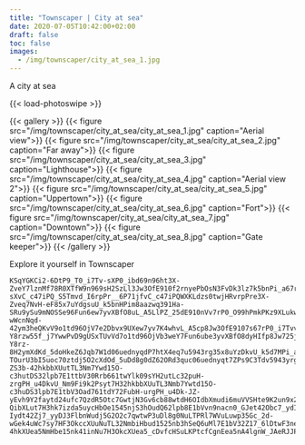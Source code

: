 ```yaml
---
title: "Townscaper | City at sea"
date: 2020-07-05T10:42:00+02:00
draft: false
toc: false
images: 
  - /img/townscaper/city_at_sea_1.jpg
---
```


A city at sea

{{< load-photoswipe >}}

{{< gallery >}}
  {{< figure src="/img/townscaper/city_at_sea/city_at_sea_1.jpg" caption="Aerial view">}}
  {{< figure src="/img/townscaper/city_at_sea/city_at_sea_2.jpg" caption="Far away">}}
  {{< figure src="/img/townscaper/city_at_sea/city_at_sea_3.jpg" caption="Lighthouse">}}
  {{< figure src="/img/townscaper/city_at_sea/city_at_sea_4.jpg" caption="Aerial view 2">}}
  {{< figure src="/img/townscaper/city_at_sea/city_at_sea_5.jpg" caption="Uppertown">}}
  {{< figure src="/img/townscaper/city_at_sea/city_at_sea_6.jpg" caption="Fort">}}
  {{< figure src="/img/townscaper/city_at_sea/city_at_sea_7.jpg" caption="Downtown">}}
  {{< figure src="/img/townscaper/city_at_sea/city_at_sea_8.jpg" caption="Gate keeper">}}
{{< /gallery >}}

Explore it yourself in Townscaper

```text
KSqYGKCi2-6DtP9_T0_i7Tv-sXP0_ibd69n96ht3X-ZveY7lznMf78R0XTfW9n969sH2SzLl3Jw3OfE910f2rnyePbOsN3FvDk3lz7k5bnPi_a67r-sXvC_c47iPQ_S5Tmvd_I6rpPr__6P71jfvC_c47iPQWXKLdzs0twjHRvrpPre3X-Zveq7NvH-eF85x7uYdgsuU_k5bnHPim8aazwq391Ha-SRu9ySu9mNOSSe96Fun6ew7yvXBfO8uL_A5LlPZ_25dE910nVv7rP0_O99hPmkPKz9XLukwGw9j7YTQe96Zs3weY7Fun6ew7O_9K4wh3dy7A5dp8Jw3OfE910bnVv7rP0_88703_sF3Zj5_RpjNPa961twY3unVbH2eh7puk8m3jfvCenDfX8BzXKnTmvd_I6rp3Ore3Xfo9F3nefD_y4XlnwwJJvT-wWcnNqd-42ym3heQKvV9o1td96OjV7e2Dbvx9UXew7yv7K4whvL_A5cp8Jw3OfE9107s67rP0_i7TvvB-Y8rzw55f_j7YwwPvD9gUSxTUvVd7o1td96OjVb3weY7Fun6ube3yvXBfO8dyHIfp8Jw725jo310nVff9uB-Y8rz-8H2ymXdKd_5doHkeZ6Jqb7W1d06uednyqdP7htX4eq7u5943rg35x8uYzDkvU_k5d7MPi_a6tdW9917Nec3xu9iQuPQids5VnnfeH6BpXmudi6uVdHturX3Zsc3weY7Fu7U3dw7O_dXBfO8dy8A5LlPZm3O-TOurU3bI5uoc70ztdj5O2cXdOd_5uDd8g0dZ62ORd3quc06uednyqt7ZPs9C3Tdv5943yrgPH_u4dg8lz8k532w9DSuLK32Otcb7GwtjN32Vnb78wdH6OId7z0di6uVdHturX3OjVb3weY7Fucn6zd8L5VxnDfX8OQeXKvTm-ZS3b-42hkbbXUutTL3Nm7Ywd15O-c3hutDS32lpb7E1ttbV30Rrb661twYlk09sYH2utLc32puH-zrgPH_u4DkvU_Nm9Fi9k2Psyt7H32hkbbXUuTL3Nmb7Ywtd15O-c3huDS3lpb7E1tbV3Oad761tdY72FubH-urgPH_u4Dk-JZ-yEvh9Y2faytd24ufc7QzdR5Otc7GwtjN3Gv6cb88wtdH6OIdbXmudi6muVVSHte9K2un9x29wJutjY3bt4Zj7_ydI524FlbjnWuNej52O2cb8qwtd_5uDdbHkudZ62Jq7W1jWved7M2dP7Lm4fk421ibnNu7H32hkbkXUuyTLXCTSzNmbHburO35nb3hudQ62lpbnoer6Rr761t7ZfjH32L14OhcbfQi7aydI52FlbbbnWutbM3ym7qwtd_52dobHkudZ62OR9W1jWvn9C3fzy9wMujH3lt-QibXLut7H3hk7izda5uycHbOe1545njS3hOudQ62lpb8E1bVvn9nacn0_GJet42Obc7_ydI5uocnWutbM32O2cTSXduttwP32uDl8g0tLT32OR9W1ttXY2-Iydt42Zj7_yyDJ3FlbnWudj5G2O2c7qwtwP3uDl8g0NuLTPRl7WVuLuwp35Gc_2d-wGek4uWc7sy7HF3OkccXUuNuTL32NmbiHbud1525nb3hSeQ6uMl7E1bV32Z17_6lDtwF3nenkPbywGvfUb7QzttdR522Otc7GwtjN3u6c78wtydH6OIlXmei6tqcnVv7rHDDDDDDRzh25i7PbywG39jb7QztLK32plb3YuNes524Vnbj78wNu7Q3Bpb7z0TU3umenVvcod_sFPbc7_ydI5uocnWubM3O2c7qwNuwPvDlkkHkztLT5_sFPbU6_ytDJ12FlS70Stdj5O28qwRe_5Bpbf2inNe-4hkXUea5NmHbe15nk41inNu7H3OkcXUea5_cDvfcHSuLKPtcfCgnEea5nA4lgnW_JAeRJJPt8TA8izca5nA4Fl50zPBxTLvy8YwrOP
```
